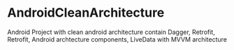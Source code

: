 # AndroidCleanArchitecture
Android Project with clean android architecture contain Dagger, Retrofit, Retrofit, Android archtecture components, LiveData with MVVM architecture
